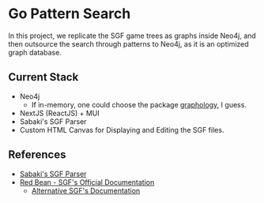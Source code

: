 # Go Pattern Search

In this project, we replicate the SGF game trees as graphs inside Neo4j, and then outsource the search through patterns to Neo4j, as it is an optimized graph database.

<!-- TODO: Mention Waltheri Pattern Search -->
<!-- TODO: Mention that this problem could also be modeled as a Regex problem -->

## Current Stack

- Neo4j
  - If in-memory, one could choose the package [graphology](https://github.com/graphology/graphology), I guess.
- NextJS (ReactJS) + MUI
- Sabaki's SGF Parser
- Custom HTML Canvas for Displaying and Editing the SGF files.

## References

- [Sabaki's SGF Parser](https://github.com/SabakiHQ/sgf)
- [Red Bean - SGF's Official Documentation](https://www.red-bean.com/sgf/)
  - [Alternative SGF's Documentation](https://homepages.cwi.nl/~aeb/go/misc/sgf.html)
